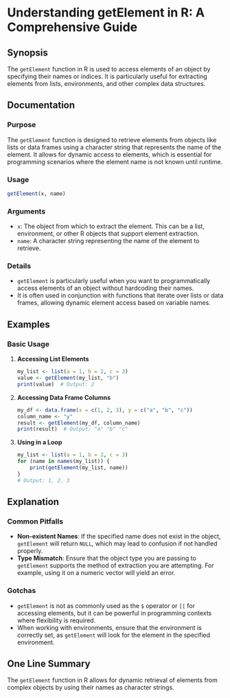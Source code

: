 <!--
Meta Description: # Understanding getElement in R: A Comprehensive Guide ## Synopsis The `getElement` function in R is used to access elements of an object by specifyin...
Meta Keywords: getelement, elements, name, element, names
-->

# Understanding getElement in R: A Comprehensive Guide

## Synopsis
The `getElement` function in R is used to access elements of an object by specifying their names or indices. It is particularly useful for extracting elements from lists, environments, and other complex data structures.

## Documentation
### Purpose
The `getElement` function is designed to retrieve elements from objects like lists or data frames using a character string that represents the name of the element. It allows for dynamic access to elements, which is essential for programming scenarios where the element name is not known until runtime.

### Usage
```R
getElement(x, name)
```

### Arguments
- `x`: The object from which to extract the element. This can be a list, environment, or other R objects that support element extraction.
- `name`: A character string representing the name of the element to retrieve.

### Details
- `getElement` is particularly useful when you want to programmatically access elements of an object without hardcoding their names.
- It is often used in conjunction with functions that iterate over lists or data frames, allowing dynamic element access based on variable names.

## Examples
### Basic Usage
1. **Accessing List Elements**
   ```R
   my_list <- list(a = 1, b = 2, c = 3)
   value <- getElement(my_list, "b")
   print(value)  # Output: 2
   ```

2. **Accessing Data Frame Columns**
   ```R
   my_df <- data.frame(x = c(1, 2, 3), y = c("a", "b", "c"))
   column_name <- "y"
   result <- getElement(my_df, column_name)
   print(result)  # Output: "a" "b" "c"
   ```

3. **Using in a Loop**
   ```R
   my_list <- list(a = 1, b = 2, c = 3)
   for (name in names(my_list)) {
       print(getElement(my_list, name))
   }
   # Output: 1, 2, 3
   ```

## Explanation
### Common Pitfalls
- **Non-existent Names**: If the specified name does not exist in the object, `getElement` will return `NULL`, which may lead to confusion if not handled properly.
- **Type Mismatch**: Ensure that the object type you are passing to `getElement` supports the method of extraction you are attempting. For example, using it on a numeric vector will yield an error.

### Gotchas
- `getElement` is not as commonly used as the `$` operator or `[[` for accessing elements, but it can be powerful in programming contexts where flexibility is required.
- When working with environments, ensure that the environment is correctly set, as `getElement` will look for the element in the specified environment.

## One Line Summary
The `getElement` function in R allows for dynamic retrieval of elements from complex objects by using their names as character strings.